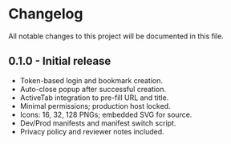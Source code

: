# Changelog

All notable changes to this project will be documented in this file.

## 0.1.0 - Initial release
- Token-based login and bookmark creation.
- Auto-close popup after successful creation.
- ActiveTab integration to pre-fill URL and title.
- Minimal permissions; production host locked.
- Icons: 16, 32, 128 PNGs; embedded SVG for source.
- Dev/Prod manifests and manifest switch script.
- Privacy policy and reviewer notes included.


